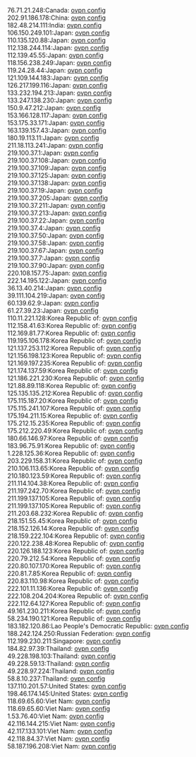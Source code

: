 76.71.21.248:Canada: [ovpn config](vpn/76_71_21_248.ovpn)  
202.91.186.178:China: [ovpn config](vpn/202_91_186_178.ovpn)  
182.48.214.111:India: [ovpn config](vpn/182_48_214_111.ovpn)  
106.150.249.101:Japan: [ovpn config](vpn/106_150_249_101.ovpn)  
110.135.120.88:Japan: [ovpn config](vpn/110_135_120_88.ovpn)  
112.138.244.114:Japan: [ovpn config](vpn/112_138_244_114.ovpn)  
112.139.45.55:Japan: [ovpn config](vpn/112_139_45_55.ovpn)  
118.156.238.249:Japan: [ovpn config](vpn/118_156_238_249.ovpn)  
119.24.28.44:Japan: [ovpn config](vpn/119_24_28_44.ovpn)  
121.109.144.183:Japan: [ovpn config](vpn/121_109_144_183.ovpn)  
126.217.199.116:Japan: [ovpn config](vpn/126_217_199_116.ovpn)  
133.232.194.213:Japan: [ovpn config](vpn/133_232_194_213.ovpn)  
133.247.138.230:Japan: [ovpn config](vpn/133_247_138_230.ovpn)  
150.9.47.212:Japan: [ovpn config](vpn/150_9_47_212.ovpn)  
153.166.128.117:Japan: [ovpn config](vpn/153_166_128_117.ovpn)  
153.175.33.171:Japan: [ovpn config](vpn/153_175_33_171.ovpn)  
163.139.157.43:Japan: [ovpn config](vpn/163_139_157_43.ovpn)  
180.19.113.11:Japan: [ovpn config](vpn/180_19_113_11.ovpn)  
211.18.113.241:Japan: [ovpn config](vpn/211_18_113_241.ovpn)  
219.100.37.1:Japan: [ovpn config](vpn/219_100_37_1.ovpn)  
219.100.37.108:Japan: [ovpn config](vpn/219_100_37_108.ovpn)  
219.100.37.109:Japan: [ovpn config](vpn/219_100_37_109.ovpn)  
219.100.37.125:Japan: [ovpn config](vpn/219_100_37_125.ovpn)  
219.100.37.138:Japan: [ovpn config](vpn/219_100_37_138.ovpn)  
219.100.37.19:Japan: [ovpn config](vpn/219_100_37_19.ovpn)  
219.100.37.205:Japan: [ovpn config](vpn/219_100_37_205.ovpn)  
219.100.37.211:Japan: [ovpn config](vpn/219_100_37_211.ovpn)  
219.100.37.213:Japan: [ovpn config](vpn/219_100_37_213.ovpn)  
219.100.37.22:Japan: [ovpn config](vpn/219_100_37_22.ovpn)  
219.100.37.4:Japan: [ovpn config](vpn/219_100_37_4.ovpn)  
219.100.37.50:Japan: [ovpn config](vpn/219_100_37_50.ovpn)  
219.100.37.58:Japan: [ovpn config](vpn/219_100_37_58.ovpn)  
219.100.37.67:Japan: [ovpn config](vpn/219_100_37_67.ovpn)  
219.100.37.7:Japan: [ovpn config](vpn/219_100_37_7.ovpn)  
219.100.37.90:Japan: [ovpn config](vpn/219_100_37_90.ovpn)  
220.108.157.75:Japan: [ovpn config](vpn/220_108_157_75.ovpn)  
222.14.195.122:Japan: [ovpn config](vpn/222_14_195_122.ovpn)  
36.13.40.214:Japan: [ovpn config](vpn/36_13_40_214.ovpn)  
39.111.104.219:Japan: [ovpn config](vpn/39_111_104_219.ovpn)  
60.139.62.9:Japan: [ovpn config](vpn/60_139_62_9.ovpn)  
61.27.39.23:Japan: [ovpn config](vpn/61_27_39_23.ovpn)  
110.11.221.128:Korea Republic of: [ovpn config](vpn/110_11_221_128.ovpn)  
112.158.41.63:Korea Republic of: [ovpn config](vpn/112_158_41_63.ovpn)  
112.169.81.77:Korea Republic of: [ovpn config](vpn/112_169_81_77.ovpn)  
119.195.106.178:Korea Republic of: [ovpn config](vpn/119_195_106_178.ovpn)  
121.137.253.112:Korea Republic of: [ovpn config](vpn/121_137_253_112.ovpn)  
121.156.198.123:Korea Republic of: [ovpn config](vpn/121_156_198_123.ovpn)  
121.169.197.235:Korea Republic of: [ovpn config](vpn/121_169_197_235.ovpn)  
121.174.137.59:Korea Republic of: [ovpn config](vpn/121_174_137_59.ovpn)  
121.186.221.230:Korea Republic of: [ovpn config](vpn/121_186_221_230.ovpn)  
121.88.89.118:Korea Republic of: [ovpn config](vpn/121_88_89_118.ovpn)  
125.135.135.212:Korea Republic of: [ovpn config](vpn/125_135_135_212.ovpn)  
175.115.187.20:Korea Republic of: [ovpn config](vpn/175_115_187_20.ovpn)  
175.115.241.107:Korea Republic of: [ovpn config](vpn/175_115_241_107.ovpn)  
175.194.211.15:Korea Republic of: [ovpn config](vpn/175_194_211_15.ovpn)  
175.212.15.235:Korea Republic of: [ovpn config](vpn/175_212_15_235.ovpn)  
175.212.220.49:Korea Republic of: [ovpn config](vpn/175_212_220_49.ovpn)  
180.66.146.97:Korea Republic of: [ovpn config](vpn/180_66_146_97.ovpn)  
183.96.75.91:Korea Republic of: [ovpn config](vpn/183_96_75_91.ovpn)  
1.228.125.36:Korea Republic of: [ovpn config](vpn/1_228_125_36.ovpn)  
203.229.158.31:Korea Republic of: [ovpn config](vpn/203_229_158_31.ovpn)  
210.106.113.65:Korea Republic of: [ovpn config](vpn/210_106_113_65.ovpn)  
210.180.123.59:Korea Republic of: [ovpn config](vpn/210_180_123_59.ovpn)  
211.114.104.38:Korea Republic of: [ovpn config](vpn/211_114_104_38.ovpn)  
211.197.242.70:Korea Republic of: [ovpn config](vpn/211_197_242_70.ovpn)  
211.199.137.105:Korea Republic of: [ovpn config](vpn/211_199_137_105.ovpn)  
211.199.137.105:Korea Republic of: [ovpn config](vpn/211_199_137_105.ovpn)  
211.203.68.232:Korea Republic of: [ovpn config](vpn/211_203_68_232.ovpn)  
218.151.55.45:Korea Republic of: [ovpn config](vpn/218_151_55_45.ovpn)  
218.152.126.14:Korea Republic of: [ovpn config](vpn/218_152_126_14.ovpn)  
218.159.222.104:Korea Republic of: [ovpn config](vpn/218_159_222_104.ovpn)  
220.122.238.48:Korea Republic of: [ovpn config](vpn/220_122_238_48.ovpn)  
220.126.188.123:Korea Republic of: [ovpn config](vpn/220_126_188_123.ovpn)  
220.79.212.54:Korea Republic of: [ovpn config](vpn/220_79_212_54.ovpn)  
220.80.107.170:Korea Republic of: [ovpn config](vpn/220_80_107_170.ovpn)  
220.81.7.85:Korea Republic of: [ovpn config](vpn/220_81_7_85.ovpn)  
220.83.110.98:Korea Republic of: [ovpn config](vpn/220_83_110_98.ovpn)  
222.101.11.136:Korea Republic of: [ovpn config](vpn/222_101_11_136.ovpn)  
222.108.204.204:Korea Republic of: [ovpn config](vpn/222_108_204_204.ovpn)  
222.112.64.127:Korea Republic of: [ovpn config](vpn/222_112_64_127.ovpn)  
49.161.230.211:Korea Republic of: [ovpn config](vpn/49_161_230_211.ovpn)  
58.234.190.121:Korea Republic of: [ovpn config](vpn/58_234_190_121.ovpn)  
183.182.120.86:Lao People's Democratic Republic: [ovpn config](vpn/183_182_120_86.ovpn)  
188.242.124.250:Russian Federation: [ovpn config](vpn/188_242_124_250.ovpn)  
112.199.230.211:Singapore: [ovpn config](vpn/112_199_230_211.ovpn)  
184.82.97.39:Thailand: [ovpn config](vpn/184_82_97_39.ovpn)  
49.228.198.103:Thailand: [ovpn config](vpn/49_228_198_103.ovpn)  
49.228.59.13:Thailand: [ovpn config](vpn/49_228_59_13.ovpn)  
49.228.97.224:Thailand: [ovpn config](vpn/49_228_97_224.ovpn)  
58.8.10.237:Thailand: [ovpn config](vpn/58_8_10_237.ovpn)  
137.110.201.57:United States: [ovpn config](vpn/137_110_201_57.ovpn)  
198.46.174.145:United States: [ovpn config](vpn/198_46_174_145.ovpn)  
118.69.65.60:Viet Nam: [ovpn config](vpn/118_69_65_60.ovpn)  
118.69.65.60:Viet Nam: [ovpn config](vpn/118_69_65_60.ovpn)  
1.53.76.40:Viet Nam: [ovpn config](vpn/1_53_76_40.ovpn)  
42.116.144.215:Viet Nam: [ovpn config](vpn/42_116_144_215.ovpn)  
42.117.133.101:Viet Nam: [ovpn config](vpn/42_117_133_101.ovpn)  
42.118.84.37:Viet Nam: [ovpn config](vpn/42_118_84_37.ovpn)  
58.187.196.208:Viet Nam: [ovpn config](vpn/58_187_196_208.ovpn)  
